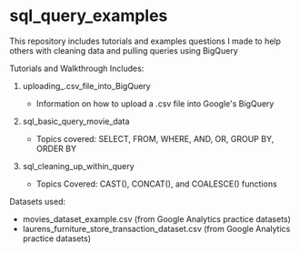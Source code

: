 # sql_query_examples
This repository includes tutorials and examples questions I made to help others with cleaning data and pulling queries using BigQuery

Tutorials and Walkthrough Includes:

1. uploading_.csv_file_into_BigQuery
    - Information on how to upload a .csv file into Google's BigQuery
  
2. sql_basic_query_movie_data
    - Topics covered: SELECT, FROM, WHERE, AND, OR, GROUP BY, ORDER BY

3. sql_cleaning_up_within_query
    - Topics Covered: CAST(), CONCAT(), and COALESCE() functions

Datasets used:
  - movies_dataset_example.csv (from Google Analytics practice datasets)
  - laurens_furniture_store_transaction_dataset.csv (from Google Analytics practice datasets)
